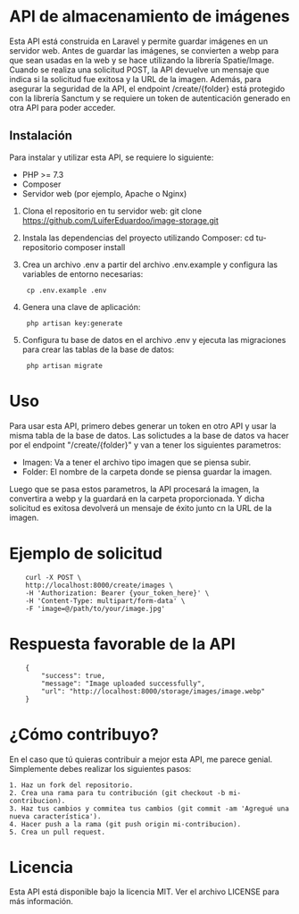 # API de almacenamiento de imágenes

Esta API está construida en Laravel y permite guardar imágenes en un servidor web. Antes de guardar las imágenes, se convierten a webp para que sean usadas en la web y se hace utilizando la librería Spatie/Image. Cuando se realiza una solicitud POST, la API devuelve un mensaje que indica si la solicitud fue exitosa y la URL de la imagen. Además, para asegurar la seguridad de la API, el endpoint /create/{folder} está protegido con la librería Sanctum y se requiere un token de autenticación generado en otra API para poder acceder.

## Instalación

Para instalar y utilizar esta API, se requiere lo siguiente:

- PHP >= 7.3
- Composer
- Servidor web (por ejemplo, Apache o Nginx)

1. Clona el repositorio en tu servidor web:
    git clone https://github.com/LuiferEduardoo/image-storage.git
2. Instala las dependencias del proyecto utilizando Composer:
cd tu-repositorio
composer install


3. Crea un archivo .env a partir del archivo .env.example y configura las variables de entorno necesarias:

        cp .env.example .env

4. Genera una clave de aplicación:

        php artisan key:generate


5. Configura tu base de datos en el archivo .env y ejecuta las migraciones para crear las tablas de la base de datos:

        php artisan migrate

# Uso 

Para usar esta API, primero debes generar un token en otro API y usar la misma tabla de la base de datos.
Las solictudes a la base de datos va hacer por el endpoint "/create/{folder}" y van a tener los siguientes parametros:  
- Imagen: Va a tener el archivo tipo imagen que se piensa subir. 
- Folder: El nombre de la carpeta donde se piensa guardar la imagen. 

Luego que se pasa estos parametros, la API procesará la imagen, la convertira a webp y la guardará en la carpeta proporcionada. Y dicha solicitud es exitosa devolverá un mensaje de éxito junto cn la URL de la imagen. 

# Ejemplo de solicitud

        curl -X POST \
        http://localhost:8000/create/images \
        -H 'Authorization: Bearer {your_token_here}' \
        -H 'Content-Type: multipart/form-data' \
        -F 'image=@/path/to/your/image.jpg'


# Respuesta favorable de la API 

        {
            "success": true,
            "message": "Image uploaded successfully",
            "url": "http://localhost:8000/storage/images/image.webp"
        }


# ¿Cómo contribuyo?  

En el caso que tú quieras contribuir a mejor esta API, me parece genial. Simplemente debes realizar los siguientes pasos: 

    1. Haz un fork del repositorio.
    2. Crea una rama para tu contribución (git checkout -b mi-contribucion).
    3. Haz tus cambios y commitea tus cambios (git commit -am 'Agregué una nueva característica').
    4. Hacer push a la rama (git push origin mi-contribucion).
    5. Crea un pull request.


# Licencia

Esta API está disponible bajo la licencia MIT. Ver el archivo LICENSE para más información.

